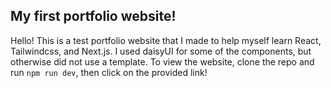 ## My first portfolio website!
Hello! This is a test portfolio website that I made to help myself learn React, Tailwindcss, and Next.js.
I used daisyUI for some of the components, but otherwise did not use a template. To view the website, clone the repo and run ```npm run dev```, then click on the provided link!
